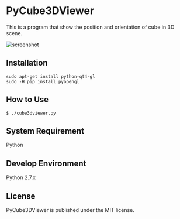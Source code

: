 PyCube3DViewer
==============
This is a program that show the position and orientation of cube in 3D scene.  

![screenshot](https://raw.github.com/shengyu7697/PyCube3DViewer/master/screenshot/screenshot.png)  

## Installation
```
sudo apt-get install python-qt4-gl
sudo -H pip install pyopengl
```

## How to Use
```
$ ./cube3dviewer.py
```

## System Requirement
Python  

## Develop Environment
Python 2.7.x  

## License
PyCube3DViewer is published under the MIT license.  